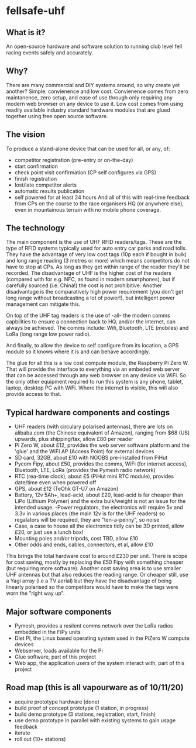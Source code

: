 # fellsafe-uhf

## What is it?
An open-source hardware and software solution to running club level fell racing events safely and accurately.

## Why?
There are many commercial and DIY systems around, so why create yet another?
Simple: convienence and low cost.
Convienence comes from zero maintanence, zero setup, and ease of use through only requiring any modern web browser on any device to use it.
Low cost comes from using readily available industry standard hardware modules that are glued together using free open source software.

## The vision
To produce a stand-alone device that can be used for all, or any, of:
 - competitor registration (pre-entry or on-the-day)
 - start confirmation
 - check point visit confirmation (CP self configures via GPS)
 - finish registration
 - lost/late competitor alerts
 - automatic results publication
 - self powered for at least 24 hours
And all of this with real-time feedback from CPs on the course to the race organisers HQ (or anywhere else), even in mountainous terrain with no mobile phone coverage.
 
## The technology
The main component is the use of UHF RFID readers/tags. These are the type of RFID systems typically used for auto entry car parks and road tolls. They have the advantage of very low cost tags (10p each if bought in bulk) and long range reading (3 metres or more) which means competitors do not have to stop at CPs. As long as they get within range of the reader they'll be recorded. The disadvantage of UHF is the higher cost of the readers (compared with for e.g. NFC, as found in modern smartphones), but if carefully sourced (i.e. China!) the cost is not prohibitive. Another disadvantage is the comparatively high power requirement (you don't get long range without broadcasting a lot of power!), but intelligent power management can mitigate this.

On top of the UHF tag readers is the use of -all- the modern comms capbilities to ensure a connection back to HQ, and/or the internet, can always be achieved. The comms include: Wifi, Bluetooth, LTE (mobiles) and LoRa (long range low power radio).

And finally, to allow the device to self configure from its location, a GPS module so it knows where it is and can behave accordingly.

The glue for all this is a low cost compute module, the Raspberry Pi Zero W. That will provide the interface to everything via an embeded web server that can be accessed through any web browser on any device via WiFi. So the only other equipment required to run this system is any phone, tablet, laptop, desktop PC with WiFi. Where the internet is visible, this will also provide access to that.

## Typical hardware components and costings

 - UHF readers (with circulary polarised antennas), there are lots on alibaba.com (the Chinese equivalent of Amazon), ranging from $68 (US) upwards, plus shipping/tax, allow £80 per reader
 - Pi Zero W, about £12, provides the web server software platform and the 'glue' and the WiFI AP (Access Point) for external devices
 - SD card, 32GB, about £10 with NOOBS pre-installed from PiHut
 - Pycom Fipy, about £50, provides the comms, WiFi (for internet access), Bluetooth, LTE, LoRa (provides the Pymesh radio network)
 - RTC (rea-time clock), about £5 (PiHut mini RTC module), provides date/time even when powered off
 - GPS, about £12 (TeOhk GT-U7 on Amazon)
 - Battery, 12v 5Ah+, lead-acid, about £20, lead-acid is far cheaper than LiPo (Lithium Polymer) and the extra bulk/weight is not an issue for the intended usage. 
 -Power regulators, the electronics will require 5v and 3.3v in various places (the main 12v is for the UHF readers) so regalators will be required, they are "ten-a-penny", so noise
 - Case, a case to house all the electronics tidly can be 3D printed, allow £20, or just use a lunch box!
 - Mounting poles and/or tripods, cost TBD, allow £10
 - Other odds and ends, cables, connectors, et al, allow £10
 
 This brings the total hardware cost to around £230 per unit. There is scope for cost saving, mostly by replacing the £50 Fipy with something cheaper (but requiring more software). Another cost saving area is to use smaller UHF antennas but that also reduces the reading range. Or cheaper still, use a Yagi array (i.e a TV aerial) but they have the disadvantage of being linearly polarised so the competitors would have to make the tags were worn the "right way up".
 
 ## Major software components
 
  - Pymesh, provides a resilent comms network over the LoRa radios embedded in the FiPy units
  - Diet Pi, the Linux based operating system used in the PiZero W compute devices
  - Webserver, loads available for the Pi
  - Glue software, part of this project
  - Web app, the application users of the system interact with, part of this project
  
  ## Road map (this is all vapourware as of 10/11/20)
  
   - acquire prototype hardware (done)
   - build proof of concept prototype (1 station, in progress)
   - build demo prototype (3 stations, registration, start, finish)
   - use demo prototype in parallel with existing systems to gain usage feedback
   - iterate
   - roll out (10+ stations)
   
